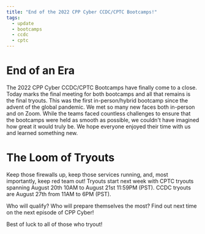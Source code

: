 ```yaml
---
title: "End of the 2022 CPP Cyber CCDC/CPTC Bootcamps!"
tags: 
  - update
  - bootcamps
  - ccdc
  - cptc
---
```


# End of an Era

The 2022 CPP Cyber CCDC/CPTC Bootcamps have finally come to a close. Today marks the final meeting for both bootcamps and all that remains is the final tryouts. This was the first in-person/hybrid bootcamp since the advent of the global pandemic. We met so many new faces both in-person and on Zoom. While the teams faced countless challenges to ensure that the bootcamps were held as smooth as possible, we couldn't have imagined how great it would truly be. We hope everyone enjoyed their time with us and learned something new.

# The Loom of Tryouts

Keep those firewalls up, keep those services running, and, most importantly, keep red team out! Tryouts start next week with CPTC tryouts spanning August 20th 10AM to August 21st 11:59PM (PST). CCDC tryouts are August 27th from 11AM to 6PM (PST). 

Who will qualify? Who will prepare themselves the most? Find out next time on the next episode of CPP Cyber!

Best of luck to all of those who tryout!